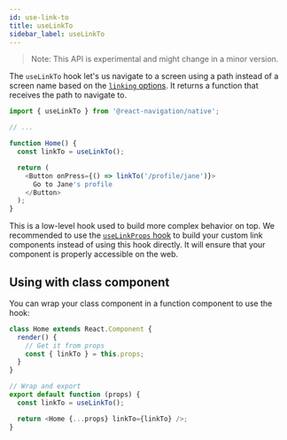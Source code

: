 ```yaml
---
id: use-link-to
title: useLinkTo
sidebar_label: useLinkTo
---
```


> Note: This API is experimental and might change in a minor version.

The `useLinkTo` hook let's us navigate to a screen using a path instead of a screen name based on the [`linking` options](navigation-container.md#linking). It returns a function that receives the path to navigate to.

```js
import { useLinkTo } from '@react-navigation/native';

// ...

function Home() {
  const linkTo = useLinkTo();

  return (
    <Button onPress={() => linkTo('/profile/jane')}>
      Go to Jane's profile
    </Button>
  );
}
```

This is a low-level hook used to build more complex behavior on top. We recommended to use the [`useLinkProps` hook](use-link-props.md) to build your custom link components instead of using this hook directly. It will ensure that your component is properly accessible on the web.

## Using with class component

You can wrap your class component in a function component to use the hook:

```js
class Home extends React.Component {
  render() {
    // Get it from props
    const { linkTo } = this.props;
  }
}

// Wrap and export
export default function (props) {
  const linkTo = useLinkTo();

  return <Home {...props} linkTo={linkTo} />;
}
```
